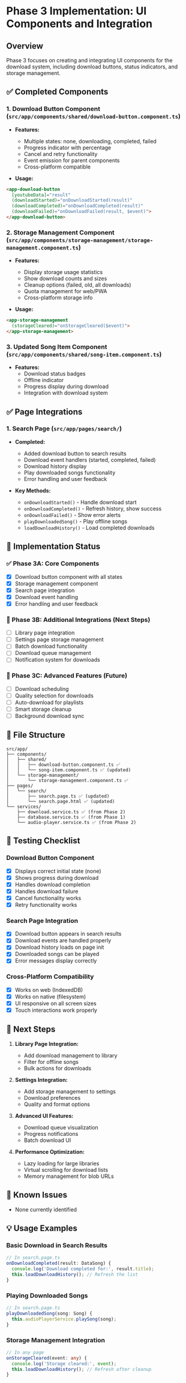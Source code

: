 # Phase 3 Implementation: UI Components and Integration

## Overview
Phase 3 focuses on creating and integrating UI components for the download system, including download buttons, status indicators, and storage management.

## ✅ Completed Components

### 1. Download Button Component (`src/app/components/shared/download-button.component.ts`)
- **Features:**
  - Multiple states: none, downloading, completed, failed
  - Progress indicator with percentage
  - Cancel and retry functionality
  - Event emission for parent components
  - Cross-platform compatible

- **Usage:**
```html
<app-download-button 
  [youtubeData]="result"
  (downloadStarted)="onDownloadStarted(result)"
  (downloadCompleted)="onDownloadCompleted(result)"
  (downloadFailed)="onDownloadFailed(result, $event)">
</app-download-button>
```

### 2. Storage Management Component (`src/app/components/storage-management/storage-management.component.ts`)
- **Features:**
  - Display storage usage statistics
  - Show download counts and sizes
  - Cleanup options (failed, old, all downloads)
  - Quota management for web/PWA
  - Cross-platform storage info

- **Usage:**
```html
<app-storage-management 
  (storageCleared)="onStorageCleared($event)">
</app-storage-management>
```

### 3. Updated Song Item Component (`src/app/components/shared/song-item.component.ts`)
- **Features:**
  - Download status badges
  - Offline indicator
  - Progress display during download
  - Integration with download system

## ✅ Page Integrations

### 1. Search Page (`src/app/pages/search/`)
- **Completed:**
  - Added download button to search results
  - Download event handlers (started, completed, failed)
  - Download history display
  - Play downloaded songs functionality
  - Error handling and user feedback

- **Key Methods:**
  - `onDownloadStarted()` - Handle download start
  - `onDownloadCompleted()` - Refresh history, show success
  - `onDownloadFailed()` - Show error alerts
  - `playDownloadedSong()` - Play offline songs
  - `loadDownloadHistory()` - Load completed downloads

## 🚀 Implementation Status

### ✅ Phase 3A: Core Components
- [x] Download button component with all states
- [x] Storage management component
- [x] Search page integration
- [x] Download event handling
- [x] Error handling and user feedback

### 🔄 Phase 3B: Additional Integrations (Next Steps)
- [ ] Library page integration
- [ ] Settings page storage management
- [ ] Batch download functionality
- [ ] Download queue management
- [ ] Notification system for downloads

### 🔄 Phase 3C: Advanced Features (Future)
- [ ] Download scheduling
- [ ] Quality selection for downloads
- [ ] Auto-download for playlists
- [ ] Smart storage cleanup
- [ ] Background download sync

## 📁 File Structure
```
src/app/
├── components/
│   ├── shared/
│   │   ├── download-button.component.ts ✅
│   │   └── song-item.component.ts ✅ (updated)
│   └── storage-management/
│       └── storage-management.component.ts ✅
├── pages/
│   └── search/
│       ├── search.page.ts ✅ (updated)
│       └── search.page.html ✅ (updated)
└── services/
    ├── download.service.ts ✅ (from Phase 2)
    ├── database.service.ts ✅ (from Phase 1)
    └── audio-player.service.ts ✅ (from Phase 2)
```

## 🧪 Testing Checklist

### Download Button Component
- [x] Displays correct initial state (none)
- [x] Shows progress during download
- [x] Handles download completion
- [x] Handles download failure
- [x] Cancel functionality works
- [x] Retry functionality works

### Search Page Integration
- [x] Download button appears in search results
- [x] Download events are handled properly
- [x] Download history loads on page init
- [x] Downloaded songs can be played
- [x] Error messages display correctly

### Cross-Platform Compatibility
- [x] Works on web (IndexedDB)
- [x] Works on native (filesystem)
- [x] UI responsive on all screen sizes
- [x] Touch interactions work properly

## 🎯 Next Steps

1. **Library Page Integration:**
   - Add download management to library
   - Filter for offline songs
   - Bulk actions for downloads

2. **Settings Integration:**
   - Add storage management to settings
   - Download preferences
   - Quality and format options

3. **Advanced UI Features:**
   - Download queue visualization
   - Progress notifications
   - Batch download UI

4. **Performance Optimization:**
   - Lazy loading for large libraries
   - Virtual scrolling for download lists
   - Memory management for blob URLs

## 🐛 Known Issues
- None currently identified

## 💡 Usage Examples

### Basic Download in Search Results
```typescript
// In search.page.ts
onDownloadCompleted(result: DataSong) {
  console.log('Download completed for:', result.title);
  this.loadDownloadHistory(); // Refresh the list
}
```

### Playing Downloaded Songs
```typescript
// In search.page.ts
playDownloadedSong(song: Song) {
  this.audioPlayerService.playSong(song);
}
```

### Storage Management Integration
```typescript
// In any page
onStorageCleared(event: any) {
  console.log('Storage cleared:', event);
  this.loadDownloadHistory(); // Refresh after cleanup
}
```
